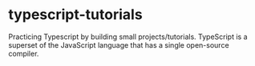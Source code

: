 # typescript-tutorials
Practicing Typescript by building small projects/tutorials. TypeScript is a superset of the JavaScript language that has a single open-source compiler.
